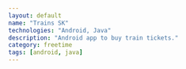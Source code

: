 ```yaml
---
layout: default
name: "Trains SK"
technologies: "Android, Java"
description: "Android app to buy train tickets."
category: freetime
tags: [android, java]
---
```

